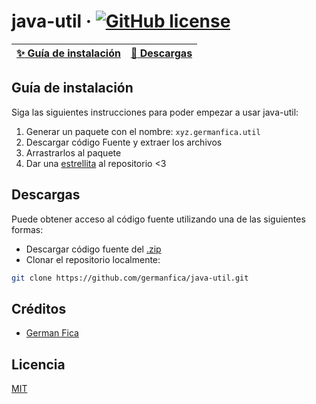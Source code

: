 # java-util &middot; [![GitHub license](https://img.shields.io/badge/license-MIT-blue.svg)](https://github.com/germanfica/java-util/blob/master/LICENSE)
| [:sparkles: Guía de instalación](#guía-de-instalación) | [:rocket: Descargas](#descargas) |
| --------------- | -------- |

## Guía de instalación
Siga las siguientes instrucciones para poder empezar a usar java-util:
1.	Generar un paquete con el nombre: `xyz.germanfica.util`
2.	Descargar código Fuente y extraer los archivos
3.	Arrastrarlos al paquete
4.	Dar una <a class="github-button" href="https://github.com/germanfica/java-util" data-icon="octicon-star" aria-label="Star germanfica/java-util on GitHub">estrellita</a> al repositorio <3

## Descargas
Puede obtener acceso al código fuente utilizando una de las siguientes formas:
+ Descargar código fuente del [.zip](https://github.com/germanfica/java-util/archive/master.zip)
+ Clonar el repositorio localmente:
```bash
git clone https://github.com/germanfica/java-util.git
```

## Créditos
- [German Fica](https://www.instagram.com/germanfica/)

## Licencia
[MIT](https://opensource.org/licenses/MIT)
